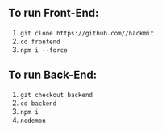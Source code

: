 

## To run Front-End:
1. `git clone https://github.com//hackmit`
2. `cd frontend`
3. `npm i --force`

## To run Back-End:
1. `git checkout backend`
2. `cd backend`
3. `npm i`
4. `nodemon`

